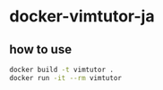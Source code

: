 # docker-vimtutor-ja
## how to use
```sh
docker build -t vimtutor .
docker run -it --rm vimtutor
```
